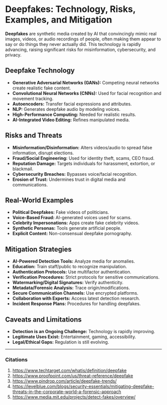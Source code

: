 # Deepfakes: Technology, Risks, Examples, and Mitigation

**Deepfakes** are synthetic media created by AI that convincingly mimic real images, videos, or audio recordings of people, often making them appear to say or do things they never actually did. This technology is rapidly advancing, raising significant risks for misinformation, cybersecurity, and privacy.

## Deepfake Technology
- **Generative Adversarial Networks (GANs):** Competing neural networks create realistic fake content.
- **Convolutional Neural Networks (CNNs):** Used for facial recognition and movement tracking.
- **Autoencoders:** Transfer facial expressions and attributes.
- **NLP:** Generates deepfake audio by modeling voices.
- **High-Performance Computing:** Needed for realistic results.
- **AI-Integrated Video Editing:** Refines manipulated media.

## Risks and Threats
- **Misinformation/Disinformation:** Alters videos/audio to spread false information, disrupt elections.
- **Fraud/Social Engineering:** Used for identity theft, scams, CEO fraud.
- **Reputation Damage:** Targets individuals for harassment, extortion, or blackmail.
- **Cybersecurity Breaches:** Bypasses voice/facial recognition.
- **Erosion of Trust:** Undermines trust in digital media and communications.

## Real-World Examples
- **Political Deepfakes:** Fake videos of politicians.
- **Voice-Based Fraud:** AI-generated voices used for scams.
- **Celebrity Impersonations:** Apps create fake celebrity videos.
- **Synthetic Personas:** Tools generate artificial people.
- **Explicit Content:** Non-consensual deepfake pornography.

## Mitigation Strategies
- **AI-Powered Detection Tools:** Analyze media for anomalies.
- **Education:** Train staff/public to recognize manipulation.
- **Authentication Protocols:** Use multifactor authentication.
- **Verification Procedures:** Strict protocols for sensitive communications.
- **Watermarking/Digital Signatures:** Verify authenticity.
- **Metadata/Forensic Analysis:** Trace origin/modifications.
- **Secure Communication Channels:** Use encrypted platforms.
- **Collaboration with Experts:** Access latest detection research.
- **Incident Response Plans:** Procedures for handling deepfakes.

## Caveats and Limitations
- **Detection is an Ongoing Challenge:** Technology is rapidly improving.
- **Legitimate Uses Exist:** Entertainment, gaming, accessibility.
- **Legal/Ethical Gaps:** Regulation is still evolving.

---

### Citations
1. https://www.techtarget.com/whatis/definition/deepfake
2. https://www.proofpoint.com/us/threat-reference/deepfake
3. https://www.pindrop.com/article/deepfake-trends/
4. https://levelblue.com/blogs/security-essentials/mitigating-deepfake-threats-in-the-corporate-world-a-forensic-approach
5. https://www.media.mit.edu/projects/detect-fakes/overview/
